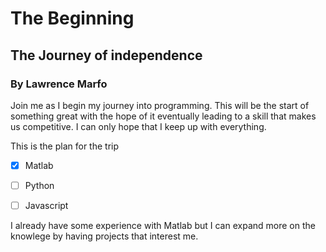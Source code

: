 # The Beginning
## The Journey of independence
### By Lawrence Marfo

Join me as I begin my journey into programming. 
This will be the start of something great with the hope of it eventually leading to a skill that makes us competitive.
I can only hope that I keep up with everything.

This is the plan for the trip

- [x] Matlab

- [ ] Python

- [ ] Javascript

I already have some experience with Matlab but I can expand more on the knowlege by having projects that interest me. 
